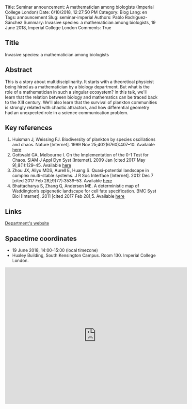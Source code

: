Title: Seminar announcement: A mathematician among biologists (Imperial College London)
Date: 6/10/2018, 12:27:50 PM
Category: Blog
Lang: en
Tags: announcement
Slug: seminar-imperial
Authors: Pablo Rodríguez-Sánchez
Summary: Invasive species: a mathematician among biologists, 19 June 2018, Imperial College London
Comments: True

## Title
Invasive species: a mathematician among biologists

## Abstract
This is a story about multidisciplinarity. It starts with a theoretical physicist being hired as a mathematician by a biology department. But what is the role of a mathematician in such a singular ecosystem? In this talk, we'll learn that the relation between biology and mathematics can be traced back to the XIII century. We'll also learn that the survival of plankton communities is strongly related with chaotic attractors, and how differential geometry had an unexpected role in a science communication problem.

## Key references

1. Huisman J, Weissing FJ. Biodiversity of plankton by species oscillations and chaos. Nature [Internet]. 1999 Nov 25;402(6760):407–10. Available [here](http://www.nature.com/articles/46540)
2. Gottwald GA, Melbourne I. On the Implementation of the 0-1 Test for Chaos. SIAM J Appl Dyn Syst [Internet]. 2009 Jan [cited 2017 May 9];8(1):129–45. Available [here](https://arxiv.org/pdf/0906.1418.pdf%22%3Ehttps://arxiv.org/pdf/0906.1418.pdf)
3. Zhou JX, Aliyu MDS, Aurell E, Huang S. Quasi-potential landscape in complex multi-stable systems. J R Soc Interface [Internet]. 2012 Dec 7 [cited 2017 Feb 28];9(77):3539–53. Available [here](http://rsif.royalsocietypublishing.org/cgi/doi/10.1098/rsif.2012.0434)
4. Bhattacharya S, Zhang Q, Andersen ME. A deterministic map of Waddington’s epigenetic landscape for cell fate specification. BMC Syst Biol [Internet]. 2011 [cited 2017 Feb 28];5. Available [here](http://www.biomedcentral.com/1752-0509/5/85)

## Links
[Department's website](http://wwwf.imperial.ac.uk/~mrasmuss/DynamIC/index.php)

## Spacetime coordinates
* 19 June 2018, 14:00-15:00 (local timezone)
* Huxley Building, South Kensington Campus. Room 130. Imperial College London.

<iframe src="https://www.google.com/maps/embed?pb=!1m18!1m12!1m3!1d2483.8125522417527!2d-0.1791236342303548!3d51.49830722963361!2m3!1f0!2f0!3f0!3m2!1i1024!2i768!4f13.1!3m3!1m2!1s0x4876055c7df7c537%3A0x2541470e75df5fe0!2sHuxley+Building!5e0!3m2!1ses!2snl!4v1528627031939" width="600" height="450" frameborder="0" style="border:0" allowfullscreen></iframe>
